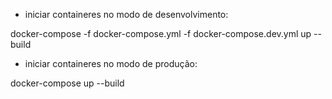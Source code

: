 - iniciar containeres no modo de desenvolvimento:

docker-compose -f docker-compose.yml -f docker-compose.dev.yml up --build

- iniciar containeres no modo de produção:

docker-compose up --build
